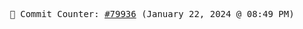 <p align="center">
    <samp>
        📮 Commit Counter: <a href="https://github.com/Javascript-void0/Javascript-void0/commits/main">#79936</a> (January 22, 2024 @ 08:49 PM)
    </samp>
</p>